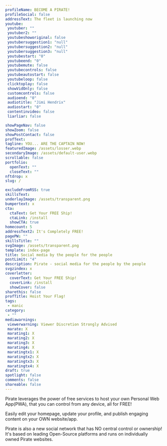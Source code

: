 ```yaml
---
profileName: BECOME A PIRATE!
profileSocial: false
addressText: The fleet is launching now
youtube: 
 youtuber: ""
 youtuber2: ""
 youtubeshoworiginal: false
 youtubersuggestion1: "null"
 youtubersuggestion2: "null"
 youtubersuggestion3: "null"
 youtubestart: "0"
 youtubeend: "0"
 youtubemute: false
 youtubecontrols: false
 youtubeautostart: false
 youtubeloop: false
 clicktoplay: false
 showVidOnly: false
 customcontrols: false
 audioend: "0"
 audiotitle: "Jimi Hendrix"
 audiostart: "0"
 contentinvideo: false
 liarliar: false

showPageNav: false
showZoom: false
showPostContact: false
profText: 
tagline: YOU... ARE THE CAPTAIN NOW!
featuredImage: /assets/losser.webp
secondaryImage: /assets/default-user.webp
scrollable: false
portfolio:
  openText: ""
  closeText: ""
nftdrop: x
slug: /

excludeFromRSS: true
skillsText: 
underlayImage: /assets/transparent.png
bumpertext: x
cta:
  ctaText: Get Your FREE Ship!
  ctaLink: /install
  showCTA: true
homecount: 5
addressText2: It's Completely FREE!
pagePW: ""
skillsTitle: ""
svgImage: /assets/transparent.png
template: index-page
title: Social media by the people for the people
postLimit: "4"
description: Pirate - social media for the people by the people
svgzindex: x
coverletter:
  coverText: Get Your FREE Ship!
  coverLink: /install
  showCover: false
sharethis: false
profTitle: Hoist Your Flag!
tags: 
 - manic
category:
 - ""
mediawarnings:
 viewerwarning: Viewer Discretion Strongly Advised
 marate: X
 marating1: X
 marating2: X
 marating3: X
 marating4: X
 maratingtx1: X
 maratingtx2: X
 maratingtx3: X
 maratingtx4: X
draft: true
spotlight: false
comments: false
shareable: false
---
```

Pirate leverages the power of free services to host your own Personal Web App(PWA), that you can control from any device, all for FREE!

Easily edit your homepage, update your profile, and publish engaging content on your OWN website/app.

Pirate is also a new social network that has NO central control or ownership! It's based on leading Open-Source platforms and runs on individually owned Pirate websites.